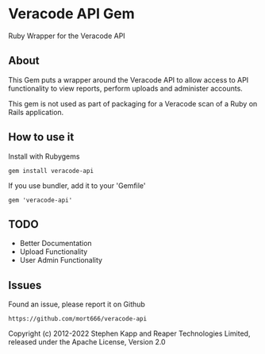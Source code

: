 # Veracode API Gem

Ruby Wrapper for the Veracode API

## About

This Gem puts a wrapper around the Veracode API to allow access to API functionality to view reports, perform uploads and administer accounts.

This gem is not used as part of packaging for a Veracode scan of a Ruby on Rails application.

## How to use it

Install with Rubygems

    gem install veracode-api

If you use bundler, add it to your 'Gemfile'

    gem 'veracode-api'

## TODO

- Better Documentation
- Upload Functionality
- User Admin Functionality

## Issues

Found an issue, please report it on Github

    https://github.com/mort666/veracode-api

Copyright (c) 2012-2022 Stephen Kapp and Reaper Technologies Limited, released under the Apache License, Version 2.0
